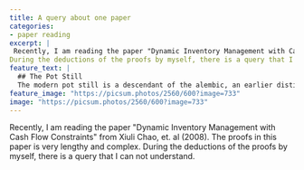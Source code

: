 ```yaml
---
title: A query about one paper
categories:
- paper reading
excerpt: |
 Recently, I am reading the paper "Dynamic Inventory Management with Cash Flow Constraints" from Xiuli Chao, et. al (2008).  The proofs in this paper is very lengthy and complex.
During the deductions of the proofs by myself, there is a query that I can not understand.
feature_text: |
  ## The Pot Still
  The modern pot still is a descendant of the alembic, an earlier distillation device
feature_image: "https://picsum.photos/2560/600?image=733"
image: "https://picsum.photos/2560/600?image=733"
---
```


Recently, I am reading the paper "Dynamic Inventory Management with Cash Flow Constraints" from Xiuli Chao, et. al (2008).  The proofs in this paper is very lengthy and complex.
During the deductions of the proofs by myself, there is a query that I can not understand.
